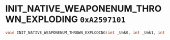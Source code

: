 # INIT_NATIVE_WEAPONENUM_THROWN_EXPLODING `0xA2597101`

```cpp
void INIT_NATIVE_WEAPONENUM_THROWN_EXPLODING(int _Unk0, int _Unk1, int _Unk2);
```
